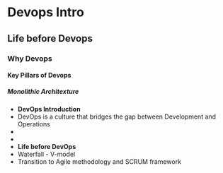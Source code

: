# Devops Intro
## Life before Devops
### Why Devops
#### Key Pillars of Devops
##### Monolithic Architexture

- **DevOps Introduction**
- DevOps is a culture that bridges the gap between Development and Operations
-
-
- **Life before DevOps**
- Waterfall - V-model
- Transition to Agile methodology and SCRUM framework

